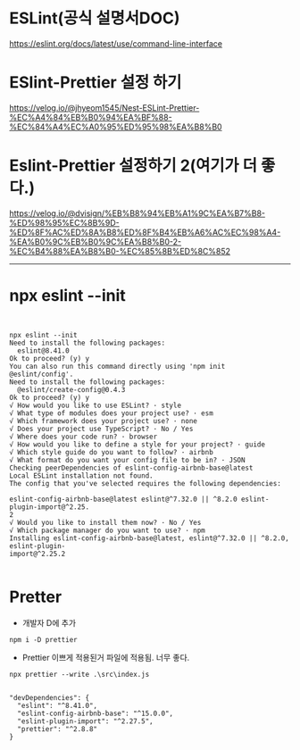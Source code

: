 # ESLint(공식 설명서DOC)

https://eslint.org/docs/latest/use/command-line-interface


# ESlint-Prettier 설정 하기 
 
https://velog.io/@jhyeom1545/Nest-ESLint-Prettier-%EC%A4%84%EB%B0%94%EA%BF%88-%EC%84%A4%EC%A0%95%ED%95%98%EA%B8%B0


# Eslint-Prettier 설정하기 2(여기가 더 좋다.)

https://velog.io/@dvisign/%EB%B8%94%EB%A1%9C%EA%B7%B8-%ED%98%95%EC%8B%9D-%ED%8F%AC%ED%8A%B8%ED%8F%B4%EB%A6%AC%EC%98%A4-%EA%B0%9C%EB%B0%9C%EA%B8%B0-2-%EC%B4%88%EA%B8%B0-%EC%85%8B%ED%8C%852

<hr>

# npx eslint --init

```


npx eslint --init
Need to install the following packages:
  eslint@8.41.0
Ok to proceed? (y) y
You can also run this command directly using 'npm init @eslint/config'.
Need to install the following packages:
  @eslint/create-config@0.4.3
Ok to proceed? (y) y
√ How would you like to use ESLint? · style
√ What type of modules does your project use? · esm
√ Which framework does your project use? · none
√ Does your project use TypeScript? · No / Yes
√ Where does your code run? · browser
√ How would you like to define a style for your project? · guide
√ Which style guide do you want to follow? · airbnb
√ What format do you want your config file to be in? · JSON
Checking peerDependencies of eslint-config-airbnb-base@latest
Local ESLint installation not found.
The config that you've selected requires the following dependencies:

eslint-config-airbnb-base@latest eslint@^7.32.0 || ^8.2.0 eslint-plugin-import@^2.25.
2
√ Would you like to install them now? · No / Yes
√ Which package manager do you want to use? · npm
Installing eslint-config-airbnb-base@latest, eslint@^7.32.0 || ^8.2.0, eslint-plugin-
import@^2.25.2  
  
```

# Pretter

- 개발자 D에 추가

```
npm i -D prettier
```


- Prettier 이쁘게 적용된거 파일에 적용됨. 너무 좋다.

```
npx prettier --write .\src\index.js
```





```

"devDependencies": {
  "eslint": "^8.41.0",
  "eslint-config-airbnb-base": "^15.0.0",
  "eslint-plugin-import": "^2.27.5",
  "prettier": "^2.8.8"
}
  
```